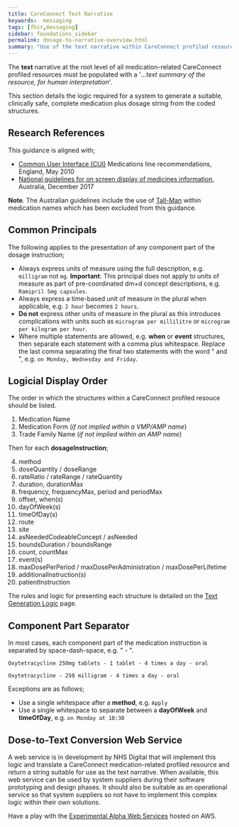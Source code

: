```yaml
---
title: CareConnect Text Narrative
keywords:  messaging
tags: [fhir,messaging]
sidebar: foundations_sidebar
permalink: dosage-to-narrative-overview.html
summary: "Use of the text narrative within CareConnect profiled resources"
---
```



The **text** narrative at the root level of all medication-related CareConnect profiled resources must be populated with a '*...text summary of the resource, for human interpretation*'.

This section details the logic required for a system to generate a suitable, clinically safe, complete medication plus dosage string from the coded structures.

## Research References

This guidance is aligned with;
* [Common User Interface (CUI)](https://webarchive.nationalarchives.gov.uk/20160921150545/http://systems.digital.nhs.uk/data/cui/uig) Medications line recommendations, England, May 2010
* [National guidelines for on screen display of medicines information](https://www.safetyandquality.gov.au/our-work/medication-safety/electronic-medication-management/national-guidelines-for-on-screen-display-of-medicines-information/), Australia, December 2017

**Note**. The Australian guidelines include the use of [Tall-Man](https://en.wikipedia.org/wiki/Tall_Man_lettering) within medication names which has been excluded from this guidance.

## Common Principals

The following applies to the presentation of any component part of the dosage instruction;
* Always express units of measure using the full description, e.g. `milligram` not `mg`. **Important**: This principal does not apply to units of measure as part of pre-coordinated dm+d concept descriptions, e.g. `Ramipril 5mg capsules`.
* Always express a time-based unit of measure in the plural when applicable, e.g. `2 hour` becomes `2 hours`.
* **Do not** express other units of measure in the plural as this introduces complications with units such as `microgram per millilitre` or `microgram per kilogram per hour`.
* Where multiple statements are allowed, e.g. **when** or **event** structures, then separate each statement with a comma plus whitespace. Replace the last comma separating the final two statements with the word " and ", e.g. `on Monday, Wednesday and Friday`.

## Logicial Display Order

The order in which the structures within a CareConnect profiled resouce should be listed.

1. Medication Name
2. Medication Form (*if not implied within a VMP/AMP name*)
3. Trade Family Name (*if not implied within an AMP name*)

Then for each **dosageInstruction**;

4. method
6. doseQuantity / doseRange
7. rateRatio / rateRange / rateQuantity
8. duration, durationMax
9. frequency, frequencyMax, period and periodMax
10. offset, when(s)
11. dayOfWeek(s)
12. timeOfDay(s)
13. route
14. site
15. asNeededCodeableConcept / asNeeded
16. boundsDuration / boundsRange
17. count, countMax
18. event(s)
19. maxDosePerPeriod / maxDosePerAdministration / maxDosePerLifetime
20. additionalInstruction(s)
21. patientInstruction

The rules and logic for presenting each structure is detailed on the [Text Generation Logic](dosage-to-narrative-logic.html "Text Generation Logic") page.

## Component Part Separator

In most cases, each component part of the medication instruction is separated by space-dash-space, e.g. " - ".

`Oxytetracycline 250mg tablets - 1 tablet - 4 times a day - oral`

`Oxytetracycline - 250 milligram - 4 times a day - oral`

Exceptions are as follows;
* Use a single whitespace after a **method**, e.g. `Apply `
* Use a single whitespace to separate between a **dayOfWeek** and **timeOfDay**, e.g. `on Monday at 10:30`

## Dose-to-Text Conversion Web Service

A web service is in development by NHS Digital that will implement this logic and translate a CareConnect medication-related profiled resource and return a string suitable for use as the text narrative. When available, this web service can be used by system suppliers during their software prototyping and design phases. It should also be suitable as an operational service so that system suppliers so not have to implement this complex logic within their own solutions.

Have a play with the [Experimental Alpha Web Services](http://ec2-18-130-128-118.eu-west-2.compute.amazonaws.com/) hosted on AWS.

<!--
<script type='text/javascript'>
function callWebService(out,divName) {
	document.getElementById(divName).innerHTML = "Calling web service...";
    var myElement = document.getElementById("dosage");
    var uri = "http://www.mklacrosse.co.uk/milk/getDosageText.php?o=" + out + "&d=" + encodeURIComponent(myElement.value);
	//alert(uri);
	//document.getElementById(divName).innerHTML = uri;
    var xmlhttp = new XMLHttpRequest();
    xmlhttp.onreadystatechange = function() {
        if (this.readyState == 4 && this.status == 200) {
			alert("here");
            document.getElementById(divName).innerHTML = this.responseText;
        }
    };
    xmlhttp.open("GET", uri, true);
    xmlhttp.send();
}
</script>

<div>
	<p>
		<textarea style="width:100%;height:100px;" name="dosage" id="dosage">{insert valid FHIR XML here}</textarea>
	</p>
    <p>
		<button type="button" onclick="callWebService('text','divOutputBox')">Call Web Service</button>
		&nbsp;<span style="font-family:courier;">{base_url}/getDosageText.php?o=text&d={urlencoded FHIR XML}</span>
    </p>
	<p>
		<div style="width:100%;font-family:courier;" name="divOutputBox" id="divOutputBox">{see the output here}</div>
	</p>
</div>
-->